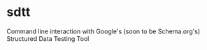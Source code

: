 # sdtt
Command line interaction with Google's (soon to be Schema.org's) Structured Data Testing Tool
